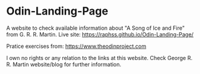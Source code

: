 # Odin-Landing-Page

A website to check available information about "A Song of Ice and Fire" from G. R. R. Martin.
Live site: https://raphss.github.io/Odin-Landing-Page/

Pratice exercises from: https://www.theodinproject.com

I own no rights or any relation to the links at this website.
Check George R. R. Martin website/blog for further information.

